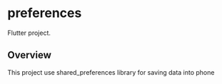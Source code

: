 # preferences

Flutter project.

## Overview

This project use shared_preferences library for saving data into phone
